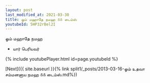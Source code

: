 ```yaml
---
layout: post
last_modified_at: 2021-03-30
title: ஓம் மஹாதே நமஹ ௧௧ டைம்ஸ்
youtubeId: 5HP32rBel2I
---
```

 
 
 ஓம் மஹாதே நமஹ  
 
 -  யார் பெரியவர் 
 
  
 
  
 
 
 
 
 
 


{% include youtubePlayer.html id=page.youtubeId %}
 
[Next]({{ site.baseurl }}{% link  split1/_posts/2013-03-16-ஓம் உதவா சம்மனனாய நமஹ ௧௧ டைம்ஸ்.md%})
 
